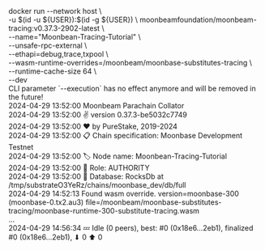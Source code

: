 <div id="termynal" data-termynal>
  <span data-ty="input"><span class="file-path"></span>docker run --network host  \
    <br>-u $(id -u ${USER}):$(id -g ${USER}) \
        moonbeamfoundation/moonbeam-tracing:v0.37.3-2902-latest \
    <br>--name="Moonbean-Tracing-Tutorial" \
    <br>--unsafe-rpc-external \
    <br>--ethapi=debug,trace,txpool \
    <br>--wasm-runtime-overrides=/moonbeam/moonbase-substitutes-tracing \
    <br>--runtime-cache-size 64 \
    <br>--dev
  </span>
  <br>
  <span data-ty>CLI parameter `--execution` has no effect anymore and will be removed in the future!
    <br> 2024-04-29 13:52:00 Moonbeam Parachain Collator
    <br> 2024-04-29 13:52:00 ✌️  version 0.37.3-be5032c7749
    <br> 2024-04-29 13:52:00 ❤️  by PureStake, 2019-2024
    <br> 2024-04-29 13:52:00 📋 Chain specification: Moonbase Development Testnet
    <br> 2024-04-29 13:52:00 🏷  Node name: Moonbean-Tracing-Tutorial
    <br> 2024-04-29 13:52:00 👤 Role: AUTHORITY
    <br> 2024-04-29 13:52:00 💾 Database: RocksDb at /tmp/substrateO3YeRz/chains/moonbase_dev/db/full
    <br> 2024-04-29 14:52:13 Found wasm override. version=moonbase-300 (moonbase-0.tx2.au3) file=/moonbeam/moonbase-substitutes-tracing/moonbase-runtime-300-substitute-tracing.wasm
    <br> ...
    <br> 2024-04-29 14:56:34 💤 Idle (0 peers), best: #0 (0x18e6…2eb1), finalized #0 (0x18e6…2eb1), ⬇ 0 ⬆ 0
  </span>
</div>

